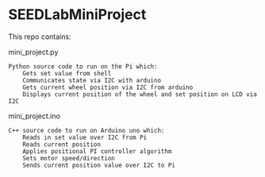 # SEEDLabMiniProject

This repo contains:

mini_project.py

    Python source code to run on the Pi which:
        Gets set value from shell
        Communicates state via I2C with arduino
        Gets current wheel position via I2C from arduino
        Displays current position of the wheel and set position on LCD via I2C
        
mini_project.ino

    C++ source code to run on Arduino uno which: 
        Reads in set value over I2C from Pi
        Reads current position
        Applies positional PI controller algorithm
        Sets motor speed/direction
        Sends current position value over I2C to Pi
